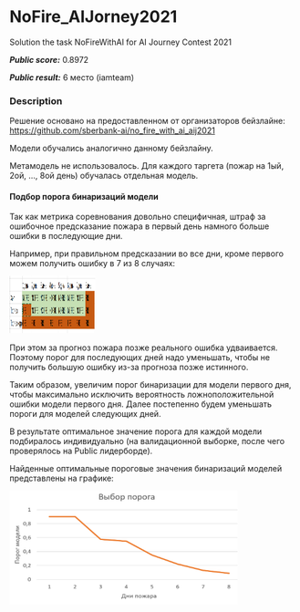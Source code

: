 # NoFire_AIJorney2021
Solution the task NoFireWithAI for AI Journey Contest 2021

***Public score:*** 0.8972

***Public result:*** 6 место (iamteam)

### Description

Решение основано на предоставленном от организаторов бейзлайне: https://github.com/sberbank-ai/no_fire_with_ai_aij2021

Модели обучались аналогично данному бейзлайну.

Метамодель не использовалось. Для каждого таргета (пожар на 1ый, 2ой, ..., 8ой день) обучалась отдельная модель.

#### Подбор порога бинаризаций модели

Так как метрика соревнования довольно специфичная, штраф за ошибочное предсказание пожара в первый день намного больше ошибки в последующие дни.

Например, при правильном предсказании во все дни, кроме первого можем получить ошибку в 7 из 8 случаях:
<!-- ![Пример плохого прогноза](graphics/prognoz_corr.png) -->
<img src = "graphics/prognoz_corr.png" width="150" height="100">

При этом за прогноз пожара позже реального ошибка удваивается. Поэтому порог для последующих дней надо уменьшать, чтобы не получить большую ошибку из-за прогноза позже истинного.

Таким образом, увеличим порог бинаризации для модели первого дня, чтобы максимально исключить вероятность ложноположительной ошибки модели первого дня. Далее постепенно будем уменьшать пороги для моделей следующих дней.

В результате оптимальное значение порога для каждой модели подбиралось индивидуально (на валидационной выборке, после чего проверялось на Public лидерборде).

Найденные оптимальные пороговые значения бинаризаций моделей представлены на графике:

<!-- ![Изменение порога бинаризации моделей](graphics/threshold_change.png) -->
<img src="graphics/threshold_change.png" width="400" height="200">
